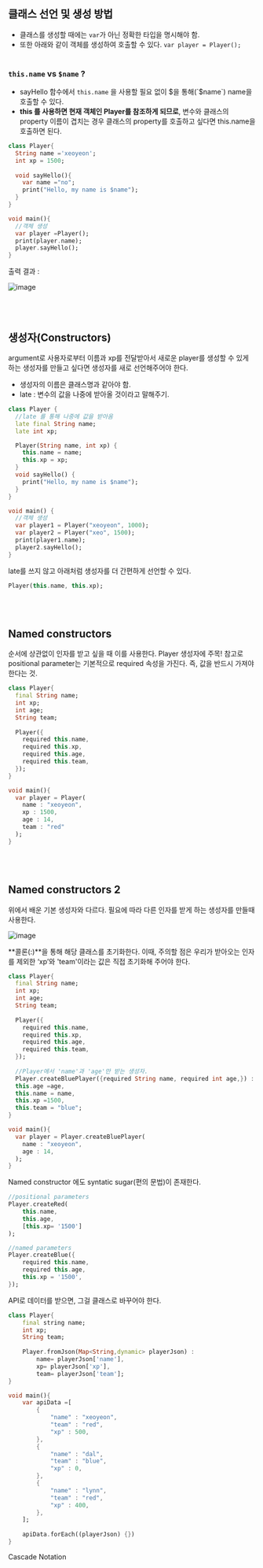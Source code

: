 ## 클래스 선언 및 생성 방법

- 클래스를 생성할 때에는 `var`가 아닌 정확한 타입을 명시해야 함.
- 또한 아래와 같이 객체를 생성하여 호출할 수 있다. `var player = Player();`
  <br><br>

### `this.name` vs `$name` ?
- sayHello 함수에서 `this.name` 을 사용할 필요 없이 $을 통해(`$name`) name을 호출할 수 있다.
- **this 를 사용하면 현재 객체인 Player를 참조하게 되므로**, 변수와 클래스의 property 이름이 겹치는 경우 클래스의 property를 호출하고 싶다면 this.name을 호출하면 된다.
```dart
class Player{
  String name ='xeoyeon';
  int xp = 1500;
  
  void sayHello(){
    var name ="no";
    print("Hello, my name is $name");
  }
}

void main(){
  //객체 생성
  var player =Player();
  print(player.name);
  player.sayHello();
}
```
출력 결과 : 

![image](https://github.com/user-attachments/assets/5c880e2e-43ed-4a30-975f-750c47bd8333)

<br><br>
## 생성자(Constructors)

argument로 사용자로부터 이름과 xp를 전달받아서 새로운 player를 생성할 수 있게 하는 생성자를 만들고 싶다면 생성자를 새로 선언해주어야 한다.

- 생성자의 이름은 클래스명과 같아야 함.
- late : 변수의 값을 나중에 받아올 것이라고 말해주기.

```dart
class Player {
  //late 를 통해 나중에 값을 받아옴
  late final String name;
  late int xp;

  Player(String name, int xp) {
    this.name = name;
    this.xp = xp;
  }
  void sayHello() {
    print("Hello, my name is $name");
  }
}

void main() {
  //객체 생성
  var player1 = Player("xeoyeon", 1000);
  var player2 = Player("xeo", 1500);
  print(player1.name);
  player2.sayHello();
}
```

late를 쓰지 않고 아래처럼 생성자를 더 간편하게 선언할 수 있다.


```dart
Player(this.name, this.xp);
```
<br><br>
## Named constructors

순서에 상관없이 인자를 받고 싶을 때 이를 사용한다. Player 생성자에 주목! 참고로 positional parameter는 기본적으로 required 속성을 가진다. 즉, 값을 반드시 가져야 한다는 것.

```dart
class Player{
  final String name;
  int xp;
  int age;
  String team;
  
  Player({
    required this.name,
    required this.xp,
    required this.age,
    required this.team,
  });
}

void main(){
  var player = Player(
    name : "xeoyeon",
    xp : 1500,
    age : 14,
    team : "red"
  );
}
```
<br><br>
## Named constructors 2

위에서 배운 기본 생성자와 다르다. 필요에 따라 다른 인자를 받게 하는 생성자를 만들때 사용한다.

![image](https://github.com/user-attachments/assets/060ecfdb-3960-46d2-be81-5b42d71e6c2a)

**콜론(:)**을 통해 해당 클래스를 초기화한다. 이때, 주의할 점은 우리가 받아오는 인자를 제외한 ‘xp’와 'team'이라는 값은 직접 초기화해 주어야 한다.

```dart
class Player{
  final String name;
  int xp;
  int age;
  String team;
  
  Player({
    required this.name,
    required this.xp,
    required this.age,
    required this.team,
  });
  
  //Player에서 'name'과 'age'만 받는 생성자.
  Player.createBluePlayer({required String name, required int age,}) :
  this.age =age,
  this.name = name,
  this.xp =1500,
  this.team = "blue";
}

void main(){
  var player = Player.createBluePlayer(
    name : "xeoyeon",
    age : 14,
  );
}
```

Named constructor 에도 syntatic sugar(편의 문법)이 존재한다.

```dart
//positional parameters
Player.createRed(
	this.name,
	this.age,
	[this.xp= '1500']
);

//named parameters
Player.createBlue({
	required this.name,
	required this.age,
	this.xp = '1500',
});
```

API로 데이터를 받으면, 그걸 클래스로 바꾸어야 한다.

```dart
class Player{
	final string name;
	int xp;
	String team;
	
	Player.fromJson(Map<String,dynamic> playerJson) :
		name= playerJson['name'],
		xp= playerJson['xp'],
		team= playerJson['team'];
}

void main(){
	var apiData =[
		{
			"name" : "xeoyeon",
			"team" : "red",
			"xp" : 500,
		},
		{
			"name" : "dal",
			"team" : "blue",
			"xp" : 0,
		},
		{
			"name" : "lynn",
			"team" : "red",
			"xp" : 400,
		},
	];
	
	apiData.forEach((playerJson) {})
}
```

Cascade Notation

